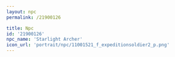 ```yaml
---
layout: npc
permalink: /21900126

title: Npc
id: '21900126'
npc_name: 'Starlight Archer'
icon_url: 'portrait/npc/11001521_f_expeditionsoldier2_p.png'
---
```

